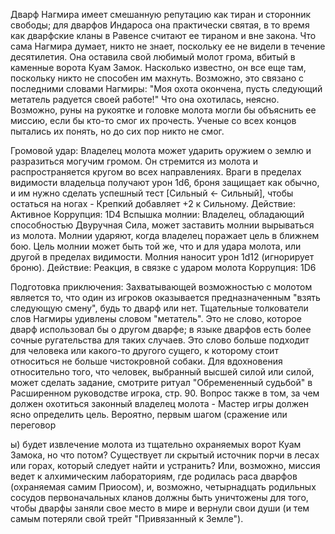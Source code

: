 Дварф Нагмира имеет смешанную репутацию как тиран и сторонник свободы; для дварфов Индароса она практически святая, в то время как дварфские кланы в Равенсе считают ее тираном и вне закона. Что сама Нагмира думает, никто не знает, поскольку ее не видели в течение десятилетия. Она оставила свой любимый молот грома, вбитый в каменные ворота Куам Замок. Насколько известно, он все еще там, поскольку никто не способен им махнуть. Возможно, это связано с последними словами Нагмиры: "Моя охота окончена, пусть следующий метатель радуется своей работе!" Что она охотилась, неясно. Возможно, руны на рукоятке и головке молота могли бы объяснить ее миссию, если бы кто-то смог их прочесть. Ученые со всех концов пытались их понять, но до сих пор никто не смог.

Громовой удар: Владелец молота может ударить оружием о землю и разразиться могучим громом. Он стремится из молота и распространяется кругом во всех направлениях. Враги в пределах видимости владельца получают урон 1d6, броня защищает как обычно, и им нужно сделать успешный тест [Сильный ← Сильный], чтобы остаться на ногах - Крепкий добавляет +2 к Сильному.
Действие: Активное
Коррупция: 1D4
Вспышка молнии: Владелец, обладающий способностью Двуручная Сила, может заставить молнии вырываться из молота. Молнии ударяют, когда владелец поражает цель в ближнем бою. Цель молнии может быть той же, что и для удара молота, или другой в пределах видимости. Молния наносит урон 1d12 (игнорирует броню).
Действие: Реакция, в связке с ударом молота
Коррупция: 1D6

Подготовка приключения: Захватывающей возможностью с молотом является то, что один из игроков оказывается предназначенным "взять следующую смену", будь то дварф или нет. Тщательные толкователи слов Нагмиры удивлены словом "метатель". Это не слово, которое дварф использовал бы о другом дварфе; в языке дварфов есть более сочные ругательства для таких случаев. Это слово больше подходит для человека или какого-то другого сущего, к которому стоит относиться не больше чистокровной собаки. Для вдохновения относительно того, что человек, выбранный высшей силой или силой, может сделать задание, смотрите ритуал "Обремененный судьбой" в Расширенном руководстве игрока, стр. 90. Вопрос также в том, за чем должен охотиться законный владелец молота - Мастер игры должен ясно определить цель. Вероятно, первым шагом (сражение или переговор

ы) будет извлечение молота из тщательно охраняемых ворот Куам Замока, но что потом? Существует ли скрытый источник порчи в лесах или горах, который следует найти и устранить? Или, возможно, миссия ведет к алхимическим лабораториям, где родилась раса дварфов (охраняемая самим Приосом), и, возможно, четырнадцать родильных сосудов первоначальных кланов должны быть уничтожены для того, чтобы дварфы заняли свое место в мире и вернули свои души (и тем самым потеряли свой трейт "Привязанный к Земле").